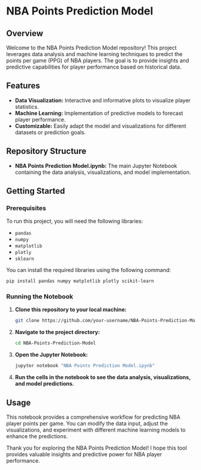 

# NBA Points Prediction Model

## Overview

Welcome to the NBA Points Prediction Model repository! This project leverages data analysis and machine learning techniques to predict the points per game (PPG) of NBA players. The goal is to provide insights and predictive capabilities for player performance based on historical data.

## Features

- **Data Visualization:** Interactive and informative plots to visualize player statistics.
- **Machine Learning:** Implementation of predictive models to forecast player performance.
- **Customizable:** Easily adapt the model and visualizations for different datasets or prediction goals.

## Repository Structure

- **NBA Points Prediction Model.ipynb:** The main Jupyter Notebook containing the data analysis, visualizations, and model implementation.

## Getting Started

### Prerequisites

To run this project, you will need the following libraries:

- `pandas`
- `numpy`
- `matplotlib`
- `plotly`
- `sklearn`

You can install the required libraries using the following command:

```bash
pip install pandas numpy matplotlib plotly scikit-learn
```

### Running the Notebook

1. **Clone this repository to your local machine:**

    ```bash
    git clone https://github.com/your-username/NBA-Points-Prediction-Model.git
    ```

2. **Navigate to the project directory:**

    ```bash
    cd NBA-Points-Prediction-Model
    ```

3. **Open the Jupyter Notebook:**

    ```bash
    jupyter notebook "NBA Points Prediction Model.ipynb"
    ```

4. **Run the cells in the notebook to see the data analysis, visualizations, and model predictions.**

## Usage

This notebook provides a comprehensive workflow for predicting NBA player points per game. You can modify the data input, adjust the visualizations, and experiment with different machine learning models to enhance the predictions.


Thank you for exploring the NBA Points Prediction Model! I hope this tool provides valuable insights and predictive power for NBA player performance.


